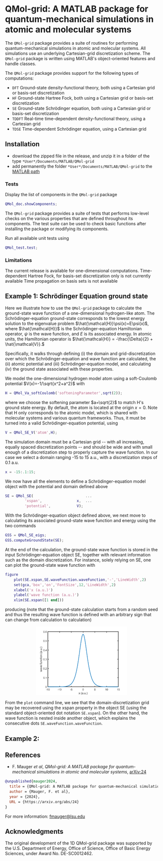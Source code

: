 # QMol-grid: A MATLAB package for quantum-mechanical simulations in atomic and molecular systems

The `QMol-grid` package provides a suite of routines for performing quantum-mechanical simulations in atomic and molecular systems. All simulations use an underlying Cartesian-grid discretization scheme. The `QMol-grid` package is written using MATLAB's object-oriented features and handle classes.

The `QMol-grid` package provides support for the following types of computations:
- `DFT` Ground-state density-functional theory, both using a Cartesian grid or basis-set discretization
- `HF` Ground-state Hartree Fock, both using a Cartesian grid or basis-set discretization
- `SE` Ground-state Schrödinger equation, both using a Cartesian grid or basis-set discretization
- `TDDFT` Real-time time-dependent density-functional theory, using a Cartesian grid
- `TDSE` Time-dependent Schrödinger equation, using a Cartesian grid


## Installation
- download the zipped file in the release, and unzip it in a folder of the type `*User*/Documents/MATLAB/QMol-grid`
- add permanently the folder `*User*/Documents/MATLAB/QMol-grid` to the [MATLAB path](https://mathworks.com/help/matlab/matlab_env/what-is-the-matlab-search-path.html)

### Tests

Display the list of components in the `QMol-grid` package
```Matlab
QMol_doc.showComponents;
```

The `QMol-grid` package provides a suite of tests that performs low-level checks on the various properties that are defined throughout its components. The test suite can be used to check basic functions after installing the package or modifying its components.

Run all available unit tests using
```Matlab
QMol_test.test;
```

### Limitations

The current release is available for one-dimensional computations. 
Time-dependent Hartree Fock, for basis-set discretization only is not currently available
Time propagation on basis sets is not available 

## Example 1: Schrödinger Equation ground state 

Here we illustrate how to use the `QMol-grid` package to calculate the ground-state wave function of a one-dimensional hydrogen-like atom. The Schrödinger-equation ground-state corresponds to the lowest energy solution to the eigenvalue problem $\hat{\mathcal{H}}\psi(x)=E\psi(x)$, where $\hat{\mathcal{H}}$ is the Schrödinger-equation Hamiltonian operator, $\psi$ is the wave function, and  $E$ is its associated energy. In atomic units, the Hamiltonian operator is $\hat{\mathcal{H}} = -\frac{\Delta}{2} + \hat{\mathcal{V}}.$

Specifically, it walks through defining (i) the domain and grid-discretization over which the Schrödinger-equation and wave function are calculated, the (ii) atomic potential and (iii) Schrödinger-equation model, and calculating (iv) the ground state associated with these properties.

We model the one-dimensional hydrogen model atom using a soft-Coulomb potential $V(x)=-1/\sqrt{x^2+a^2}$ with
```Matlab
H = QMol_Va_softCoulomb('softeningParameter',sqrt(2));
```
where  we choose the softening parameter $a=\sqrt{2}$ to match H's ground state energy. By default, the atom is located at the origin $x=0$.
Note that H only corresponds to the atomic model, which is shared with molecular systems and various quantum frameworks. Thus, it must be turned into a valid Schrödinger-equation potential, using
```Matlab
V = QMol_SE_V('atom',H);
```

The simulation domain must be a Cartesian grid -- with all increasing, equally spaced discretization points -- and should be wide and with small enough of a discretization step to properly capture the wave function. In our case we select a domain ranging -15 to 15 a.u., with a discretization steps of 0.1 a.u.
```Matlab
x = -15:.1:15;
```

We now have all the elements to define a Schrödinger-equation model object with the potential and domain defined above
```Matlab
SE = QMol_SE(                        ...
         'xspan',                x,  ...
         'potential',            V);
```

With the Schrödinger-equation object defined above, we next move to calculating its associated ground-state wave function and energy using the two commands
```Matlab
GSS = QMol_SE_eigs;
GSS.computeGroundState(SE);
```

At the end of the calculation, the ground-state wave function is stored in the input Schrödinger-equation object SE, together with relevant information such as the domain discretization. For instance, solely relying on SE, one can plot the ground-state wave function with
```Matlab
figure
    plot(SE.xspan,SE.waveFunction.waveFunction,'-','LineWidth',2)
    set(gca,'box','on','FontSize',12,'LineWidth',2)
    xlabel('x (a.u.)')
    ylabel('wave function (a.u.)')
    xlim(SE.xspan([1 end]))
```
producing (note that the ground-state calculation starts from a random seed and thus the resulting wave function is defined with an arbitrary sign that can change from calculation to calculation)

<p align="center">
  <img src="https://github.com/fmauger1/QMol-grid/blob/main/GS__T01.png" alt="Example 1" width="300"/>
</p>

From the `plot` command line, we see that the domain-discretization grid may be recovered using the xspan property in the object SE (using the standard object-oriented dot notation `SE.xspan`). On the other hand, the wave function is nested inside another object, which explains the consecutive dots `SE.waveFunction.waveFunction`. 

## Example 2:


## References
- F. Mauger *et al*, *QMol-grid: A MATLAB package for quantum-mechanical simulations in atomic and molecular systems*, [arXiv:24](https://arxiv.org/abs/24)
```bibtex
@unpublished{mauger2024,
  title = {QMol-grid: A MATLAB package for quantum-mechanical simulations in atomic and molecular systems},
  author = {Mauger, F. et al},
  year = {2024},
  URL = {https://arxiv.org/abs/24}
}
```
For more information: <fmauger@lsu.edu>


## Acknowledgments
The original development of the 1D QMol-grid package was supported by the U.S. Department of Energy, Office of Science, Office of Basic Energy Sciences, under Award No. DE-SC0012462.
